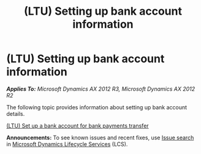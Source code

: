 ﻿---
title: (LTU) Setting up bank account information
TOCTitle: (LTU) Setting up bank account information
ms:assetid: ab0e1bfb-ff76-4c89-ae31-c22897d90cc1
ms:mtpsurl: https://technet.microsoft.com/en-us/library/JJ665158(v=AX.60)
ms:contentKeyID: 49386739
ms.date: 04/18/2014
mtps_version: v=AX.60
---

# (LTU) Setting up bank account information 


_**Applies To:** Microsoft Dynamics AX 2012 R3, Microsoft Dynamics AX 2012 R2_

The following topic provides information about setting up bank account details.

[(LTU) Set up a bank account for bank payments transfer](ltu-set-up-a-bank-account-for-bank-payments-transfer.md)

  
**Announcements:** To see known issues and recent fixes, use [Issue search](http://go.microsoft.com/fwlink/?linkid=389258) in [Microsoft Dynamics Lifecycle Services](http://go.microsoft.com/fwlink/?linkid=306505) (LCS).

